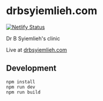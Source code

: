 # drbsyiemlieh.com

[![Netlify Status](https://api.netlify.com/api/v1/badges/b365badd-940d-476f-b064-f6b05a1a840b/deploy-status)](https://app.netlify.com/sites/drbsyiemlieh/deploys)

Dr B Syiemlieh's clinic

Live at [drbsyiemlieh.com](https://drbsyiemlieh.com)

## Development

```
npm install
npm run dev
npm run build
```
